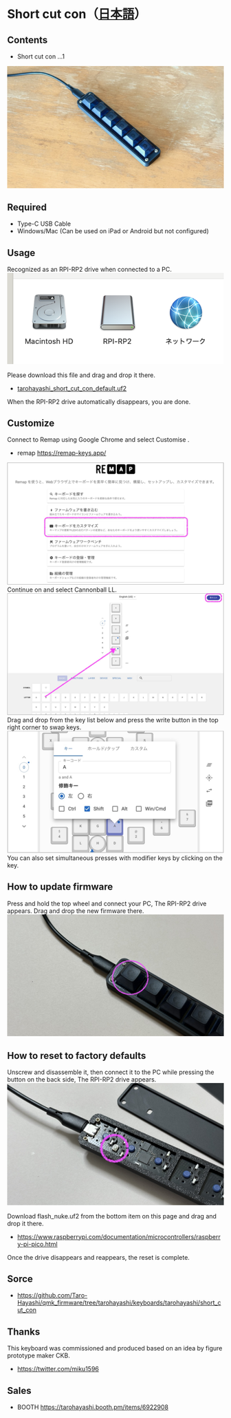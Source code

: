# Short cut con（[日本語](https://note.com/taro_hayashi/n/nccb57a49e0dd)）

## Contents
- Short cut con ...1

![](img/IMG_2699.jpg)

## Required
- Type-C USB Cable
- Windows/Mac (Can be used on iPad or Android but not configured)


## Usage
Recognized as an RPI-RP2 drive when connected to a PC.
![](img/drive.png)

Please download this file and drag and drop it there.

- [tarohayashi_short_cut_con_default.uf2](https://github.com/Taro-Hayashi/Shortcutcon/releases/download/0.28.3/tarohayashi_short_cut_con_default.uf2)

When the RPI-RP2 drive automatically disappears, you are done.

## Customize

Connect to Remap using Google Chrome and select Customise .

- remap https://remap-keys.app/

![](img/remap_start.jpg)
Continue on and select Cannonball LL.
![](img/remap_key.jpg)
Drag and drop from the key list below and press the write button in the top right corner to swap keys.
![](img/remap_mod.jpg)
You can also set simultaneous presses with modifier keys by clicking on the key.

## How to update firmware
Press and hold the top wheel and connect your PC, The RPI-RP2 drive appears. Drag and drop the new firmware there.
![](img/IMG_2737.jpg)


## How to reset to factory defaults
Unscrew and disassemble it, then connect it to the PC while pressing the button on the back side, The RPI-RP2 drive appears.
![](img/IMG_2600.jpg)

Download flash_nuke.uf2 from the bottom item on this page and drag and drop it there.
- https://www.raspberrypi.com/documentation/microcontrollers/raspberry-pi-pico.html

Once the drive disappears and reappears, the reset is complete.

## Sorce
- https://github.com/Taro-Hayashi/qmk_firmware/tree/tarohayashi/keyboards/tarohayashi/short_cut_con

## Thanks
This keyboard was commissioned and produced based on an idea by figure prototype maker CKB.

- https://twitter.com/miku1596

## Sales
- BOOTH https://tarohayashi.booth.pm/items/6922908
